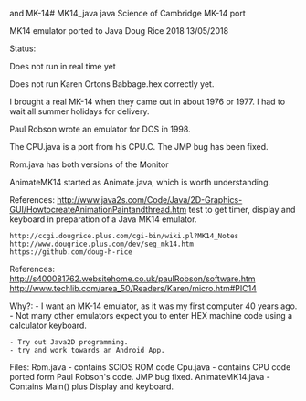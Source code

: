 and MK-14# MK14_java
java Science of Cambridge MK-14 port 

MK14 emulator ported to Java
Doug Rice 2018	13/05/2018

Status:	

Does not run in real time yet
	
Does not run Karen Ortons Babbage.hex correctly yet.



I brought a real MK-14 when they came out in about 1976 or 1977.
I had to wait all summer holidays for delivery.

Paul Robson wrote an emulator for DOS in 1998.

The CPU.java is a port from his CPU.C. The JMP bug has been fixed.

Rom.java has both versions of the Monitor

AnimateMK14 started as Animate.java, which is worth understanding.

References:	
	http://www.java2s.com/Code/Java/2D-Graphics-GUI/HowtocreateAnimationPaintandthread.htm
	test to get timer, display and keyboard in preparation of a Java MK14 emulator.
	
	http://ccgi.dougrice.plus.com/cgi-bin/wiki.pl?MK14_Notes
	http://www.dougrice.plus.com/dev/seg_mk14.htm
	https://github.com/doug-h-rice
	
References:	
	http://s400081762.websitehome.co.uk/paulRobson/software.htm
	http://www.techlib.com/area_50/Readers/Karen/micro.htm#PIC14

Why?: 
	- I want an MK-14 emulator, as it was my first computer 40 years ago.
	- Not many other emulators expect you to enter HEX machine code using a calculator keyboard.
	
	- Try out Java2D programming.
	- try and work towards an Android App.

	
Files:
	Rom.java 			- contains SCIOS ROM code
	Cpu.java 			- contains CPU code ported form Paul Robson's code. JMP bug fixed.
	AnimateMK14.java	- Contains Main() plus Display and keyboard. 
